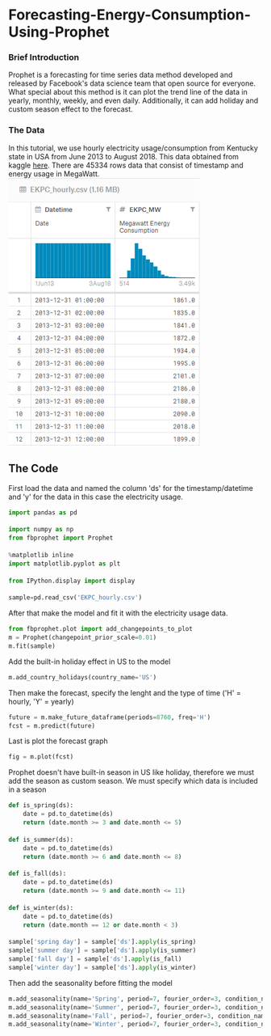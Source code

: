 # Forecasting-Energy-Consumption-Using-Prophet
### Brief Introduction
Prophet is a forecasting for time series data method developed and released by Facebook's data science team that open source for everyone.  What special about this method is it can plot the trend line of the data in yearly, monthly, weekly, and even daily. Additionally, it can add holiday and custom season effect to the forecast.


### The Data
In this tutorial, we use hourly electricity usage/consumption from Kentucky state in USA from June 2013 to August 2018. This data obtained from kaggle [here](https://www.kaggle.com/robikscube/hourly-energy-consumption#EKPC_hourly.csv). There are 45334 rows data that consist of timestamp and energy usage in MegaWatt. ![Preview of the data](https://raw.githubusercontent.com/anandwigma/Forecasting-Energy-Consumption-Using-Prophet/master/images/EKPC%20data.png)

## The Code
First load the data and named the column 'ds' for the timestamp/datetime and 'y' for the data in this case the electricity usage.
```python
import pandas as pd

import numpy as np
from fbprophet import Prophet

%matplotlib inline
import matplotlib.pyplot as plt

from IPython.display import display

sample=pd.read_csv('EKPC_hourly.csv')
```

After that make the model and fit it with the electricity usage data.
```python
from fbprophet.plot import add_changepoints_to_plot
m = Prophet(changepoint_prior_scale=0.01)
m.fit(sample)
```
Add the built-in holiday effect in US to the model
```python
m.add_country_holidays(country_name='US')
```

Then make the forecast, specify the lenght and the type of time ('H' = hourly, 'Y' = yearly)
```python
future = m.make_future_dataframe(periods=8760, freq='H')
fcst = m.predict(future)
```

Last is plot the forecast graph
```python
fig = m.plot(fcst)
```

Prophet doesn't have built-in season in US like holiday, therefore we must add the season as custom season.
We must specify which data is included in a season
```python
def is_spring(ds):
    date = pd.to_datetime(ds)
    return (date.month >= 3 and date.month <= 5)

def is_summer(ds):
    date = pd.to_datetime(ds)
    return (date.month >= 6 and date.month <= 8)

def is_fall(ds):
    date = pd.to_datetime(ds)
    return (date.month >= 9 and date.month <= 11)

def is_winter(ds):
    date = pd.to_datetime(ds)
    return (date.month == 12 or date.month < 3)

sample['spring day'] = sample['ds'].apply(is_spring)
sample['summer day'] = sample['ds'].apply(is_summer)
sample['fall day'] = sample['ds'].apply(is_fall)
sample['winter day'] = sample['ds'].apply(is_winter)
```

Then add the seasonality before fitting the model
```python
m.add_seasonality(name='Spring', period=7, fourier_order=3, condition_name='spring day')
m.add_seasonality(name='Summer', period=7, fourier_order=3, condition_name='summer day')
m.add_seasonality(name='Fall', period=7, fourier_order=3, condition_name='fall day')
m.add_seasonality(name='Winter', period=7, fourier_order=3, condition_name='winter day')
```
